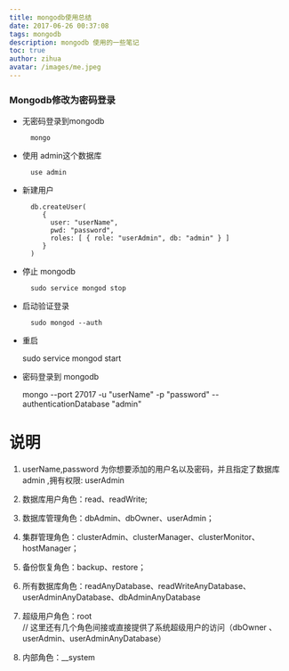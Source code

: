 ```yaml
---
title: mongodb使用总结
date: 2017-06-26 00:37:08
tags: mongodb
description: mongodb 使用的一些笔记
toc: true
author: zihua
avatar: /images/me.jpeg
---
```


### Mongodb修改为密码登录
* 无密码登录到mongodb


        mongo
* 使用 admin这个数据库


        use admin
* 新建用户

        db.createUser(
           {
             user: "userName",
             pwd: "password",
             roles: [ { role: "userAdmin", db: "admin" } ]
           }
        )

* 停止 mongodb


        sudo service mongod stop


* 启动验证登录


        sudo mongod --auth

* 重启　


    sudo service mongod start


* 密码登录到 mongodb


    mongo --port 27017 -u "userName" -p "password" --authenticationDatabase "admin"




# 说明
1. userName,password 为你想要添加的用户名以及密码，并且指定了数据库 admin ,拥有权限: userAdmin

1. 数据库用户角色：read、readWrite;  
2. 数据库管理角色：dbAdmin、dbOwner、userAdmin；       
3. 集群管理角色：clusterAdmin、clusterManager、clusterMonitor、hostManager；
4. 备份恢复角色：backup、restore；
5. 所有数据库角色：readAnyDatabase、readWriteAnyDatabase、userAdminAnyDatabase、dbAdminAnyDatabase
6. 超级用户角色：root  
// 这里还有几个角色间接或直接提供了系统超级用户的访问（dbOwner 、userAdmin、userAdminAnyDatabase）
7. 内部角色：__system
